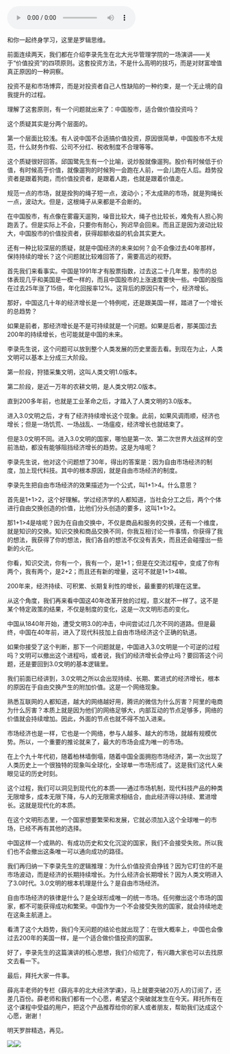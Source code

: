 <audio src="http://igetoss.cdn.igetget.com/mp3/201711/10/201711100037399221482553.mp3" controls="controls">您的浏览器不支持 audio 标签。</audio><p>和你一起终身学习，这里是罗辑思维。</p><p>前面连续两天，我们都在介绍李录先生在北大光华管理学院的一场演讲——关于“价值投资”的四项原则。这套投资方法，不是什么高明的技巧，而是对财富增值真正原因的一种洞察。</p><p>投资不是和市场博弈，而是对投资者自己人性缺陷的一种约束，是一个无止境的自我提升的过程。</p><p>理解了这套原则，有一个问题就出来了：中国股市，适合做价值投资吗？</p><p>这个质疑其实是分两个层面的。</p><p>第一个层面比较浅。有人说中国不合适搞价值投资，原因很简单，中国股市不太规范，什么财务作假、公司不分红、税收制度不合理等等。</p><p>这个质疑很好回答。邱国鹭先生有一个比喻，说炒股就像遛狗。股价有时候低于价值，有时候高于价值，就像遛狗的时候狗一会跑在人前，一会儿跑在人后。趋势投资者是跟着狗跑，而价值投资者，是跟着人跑，也就是跟着价值走。</p><p>规范一点的市场，就是拴狗的绳子短一点，波动小；不太成熟的市场，就是狗绳长一点，波动大。但是，这根绳子从来都是不会断的。</p><p>在中国股市，有点像在雾霾天遛狗，噪音比较大，绳子也比较长，难免有人担心狗跑丢了。但是实际上不会，只要你有耐心，狗迟早会回来。而且正是因为波动比较大，中国股市的价值投资者，获得超额收益的机会其实更大。</p><p>还有一种比较深层的质疑，就是中国经济的未来如何？会不会像过去40年那样，保持持续的增长？这个问题就比较难回答了，需要高远的视野。</p><p>首先我们来看事实。中国是1991年才有股票指数，过去这二十几年里，股市的总体表现几乎和美国是一模一样的，而且中国股市的上涨速度要快一些。中国的股指在过去25年涨了15倍，年化回报率12%。这背后的原因只有一个，经济增长。</p><p>那好，中国这几十年的经济增长是一个特例呢，还是跟美国一样，踏进了一个增长的总趋势？</p><p>如果是前者，那经济增长是不是可持续就是一个问题。如果是后者，那美国过去200年的持续增长，也可能就是中国的未来。</p><p>李录先生说，这个问题可以放到整个人类发展的历史里面去看。到现在为止，人类文明可以基本上分成三大阶段。</p><p>第一阶段，狩猎采集文明，这叫人类文明1.0版本。</p><p>第二阶段，是近一万年的农耕文明，是人类文明2.0版本。</p><p>直到200多年前，也就是工业革命之后，才踏入了人类文明的3.0版本。</p><p>进入3.0文明之后，才有了经济持续增长这个现象。此前，如果风调雨顺，经济也增长；但是一场饥荒、一场战乱、一场瘟疫，经济增长也就结束了。</p><p>但是3.0文明不同。进入3.0文明的国家，哪怕是第一次、第二次世界大战这样的空前浩劫，都没有能够阻挡经济增长的趋势。这是为啥呢？</p><p>李录先生说，他对这个问题想了30年，得出的答案是：因为自由市场经济的制度，加上现代科技。其中的根本原因，就是自由市场经济的制度。</p><p>李录先生把自由市场经济的效果描述为一个公式，叫1+1&gt;4。什么意思？</p><p>首先是1+1&gt;2，这个好理解。学过经济学的人都知道，当社会分工之后，两个个体进行自由交换创造的价值，比他们分头创造的要多，这叫1+1&gt;2。</p><p>那1+1&gt;4是啥呢？因为在自由交换中，不仅是商品和服务的交换，还有一个维度，就是知识的交换。知识交换和商品交换不同，你我互相讨论一件事情，你获得了我的想法，我获得了你的想法，我们各自的想法不仅没有丢失，而且还会碰撞出一些新的火花。</p><p>你看，知识交流，你有一个，我有一个，是1+1；但是在交流过程中，变成了你有两个，我有两个，是2+2；而且还有新的增量，这可不就是1+1&gt;4嘛。</p><p>200年来，经济持续、可积累、长期复利性的增长，最重要的机理在这里。</p><p>从这个角度，我们再来看中国这40年改革开放的过程，意义就不一样了。这不是某个特定政策的结果，不仅是制度的变化，这是一次文明形态的变化。</p><p>中国从1840年开始，遭受文明3.0的冲击，中间尝试过几次不同的道路。但是最终，中国在40年前，进入了现代科技加上自由市场经济这个正确的轨道。</p><p>如果你接受了这个判断，那下一个问题就是，中国进入3.0文明是一个可逆的过程吗？文明可以撤出这个进程吗，或者说，我们的经济增长会停止吗？要回答这个问题，还是要回到3.0文明的基本逻辑里。</p><p>我们前面已经讲到，3.0文明之所以会出现持续、长期、累进式的经济增长，根本的原因在于自由交换产生的附加价值。这是一个网络现象。</p><p>熟悉互联网的人都知道，越大的网络越好用，腾讯的微信为什么厉害？阿里的电商为什么厉害？本质上就是因为他们的网络足够大，内部互动的节点足够多，网络的价值就会持续增加。因此，外面的节点也就不得不加入进来。</p><p>市场经济也是一样，它也是一个网络，参与人越多、越大的市场，就越有规模优势。所以，一个重要的推论就来了，最大的市场会成为唯一的市场。</p><p>在上个九十年代初，随着柏林墙倒塌，随着中国全面拥抱市场经济，第一次出现了人类历史上一个很独特的现象叫全球化，全球单一市场形成了。这是我们这代人亲眼见证的历史时刻。</p><p>这个过程，我们可以洞见到现代化的本质——通过市场机制，现代科技产品的种类无限增多，成本无限下降，与人的无限需求相结合，由此经济得以持续、累进增长。这就是现代化的本质。</p><p>在这个文明形态里，一个国家想要繁荣和发展，它就必须加入这个全球唯一的市场，已经不再有其他的选择。</p><p>中国这样一个成熟的、有成功历史和文化沉淀的国家，我们不会接受失败。所以我们也不会撤出这条唯一可以通向成功的路径。</p><p>我们再归纳一下李录先生的逻辑推理：为什么价值投资会挣钱？因为它盯住的不是市场波动，而是经济的长期持续增长。为什么经济会长期增长？因为人类文明进入了3.0时代。3.0文明的根本机理是什么？是自由市场经济。</p><p>自由市场经济的铁律是什么？是全球形成唯一的统一市场。任何撤出这个市场的国家，都不可能获得成功和繁荣。中国作为一个不会接受失败的国家，就会持续地走在这条主航道上。</p><p>看清了这个大趋势，我们今天问题的结论也就出现了：在很大概率上，中国也会像过去200年的美国一样，是一个适合做价值投资的国家。</p><p>好了，李录先生的这篇演讲的核心思想，我们介绍完了，有兴趣大家也可以去找原文去看一下。</p><p>最后，拜托大家一件事。</p><p>薛兆丰老师的专栏《薛兆丰的北大经济学课》，马上就要突破20万人的订阅了，还差几百份。薛老师和我们都有一个心愿，希望这个突破就发生在今天。拜托所有在这个课程中受益的用户，把这个产品推荐给你的家人或者朋友，帮助我们达成这个心愿，谢谢！</p><p>明天罗胖精选，再见。</p><img src="https://piccdn.igetget.com/img/201711/09/201711092331051789414757.jpg" /><img src="https://piccdn.igetget.com/img/201711/10/201711100037040943902259.jpg" />